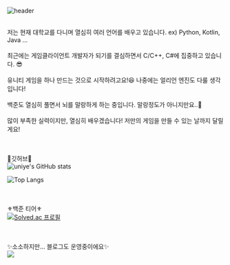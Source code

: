 ![header](https://capsule-render.vercel.app/api?type=Waving&color=random&height=300&section=header&text=uni%20ye&fontSize=90)

<br/>
저는 현재 대학교를 다니며 열심히 여러 언어를 배우고 있습니다. ex) Python, Kotlin, Java ... <br/><br/>
최근에는 게임클라이언트 개발자가 되기를 결심하면서 C/C++, C#에 집중하고 있습니다. 😎 <br/><br/>
유니티 게임을 하나 만드는 것으로 시작하려고요!😆 나중에는 얼리언 엔진도 다룰 생각입니다! <br/><br/>
백준도 열심히 풀면서 뇌를 말랑하게 하는 중입니다. 말랑정도가 아니지만요..🤕 <br/><br/>
많이 부족한 실력이지만, 열심히 배우겠습니다! 저만의 게임을 만들 수 있는 날까지 달릴게요!

<br/>
 
<br/><br/>📎깃허브📎<br/>
![uniye's GitHub stats](https://github-readme-stats.vercel.app/api?username=uniye&show_icons=true&theme=great-gatsby)

![Top Langs](https://github-readme-stats.vercel.app/api/top-langs/?username=uniye&layout=compact&theme=cobalt)

<br/><br/>⚜백준 티어⚜ <br/> 
[![Solved.ac
프로필](http://mazassumnida.wtf/api/generate_badge?boj=uniye2260)](https://solved.ac/profile/uniye2260)

<br/><br/>✨소소하지만... 블로그도 운영중이에요✨<br/> 
<a href="https://yes-dev.tistory.com/"><img src="https://img.shields.io/badge/blog-yellow?style=flat-square&logo=000000&logoColor=white&link=https://yes-dev.tistory.com/"/></a> 

